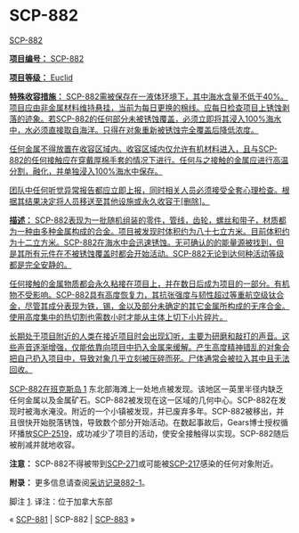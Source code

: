 # SCP-882
                        



<a shape='rect' href='/heritage-collection' />



SCP-882



**项目编号：** SCP-882

**项目等级：** Euclid

**特殊收容措施：** SCP-882需被保存在一液体环境下，其中海水含量不低于40%。项目应由非金属材料维持悬挂，当前为每日更换的棉线。应每日检查项目上锈蚀剥落的迹象。若SCP-882的任何部分未被锈蚀覆盖，必须立即将其浸入100%海水中，水必须直接取自海洋。只得在对象重新被锈蚀完全覆盖后降低浓度。

任何金属不得放置在收容区域内。收容区域内仅允许有机材料进入，且与SCP-882的任何接触应在穿戴厚棉手套的情况下进行。任何与之接触的金属应进行高温分割，融化，并单独浸入100%海水中保存。

团队中任何听觉异常报告都应立即上报，同时相关人员必须接受全套心理检查。根据其结果决定将人员移送至其他设施或永久收容于[删除]。

**描述：** SCP-882表现为一批随机组装的零件，管线，齿轮，螺丝和带子，材质都为一种由多种金属构成的合金。项目被发现时体积约为八十七立方米。目前体积约为十二立方米。SCP-882在海水中会迅速锈蚀。无可确认的的能量源被找到，但是其所有元件在不被锈蚀覆盖时都会开始活动。SCP-882无论到达何种活动等级都是完全安静的。

任何接触的金属物质都会永久粘接在项目上，并在数日后成为项目的一部分。有机物不受影响。SCP-882具有高度恢复力，其抗张强度与韧性超过等重航空级钛合金，尽管其成分表现为铁，锡，金以及部分未确定的其它金属所构成的无序合金。使用高度集中的热切割也需数小时才能从主体上切下小片碎片。

长期处于项目附近的人类在接近项目时会出现幻听，主要为研磨和敲打的声音。这些声音逐渐增强，仅能依靠向项目中扔入金属来缓解。产生高度精神错乱的对象会把自己扔入项目中，导致对象几乎立刻被压碎而死。尸体通常会被拉入其中且无法回收。

SCP-882在班克斯岛<sup class='footnoteref'>
 <a shape='rect' class='footnoteref' id='footnoteref-1' href='javascript:;' onclick='WIKIDOT.page.utils.scrollToReference(&apos;footnote-1&apos;)'>1</a>
</sup>东北部海滩上一处地点被发现。该地区一英里半径内缺乏任何金属以及金属矿石。SCP-882被发现在这一区域的几何中心。SCP-882在发现时被海水淹没。附近的一个小镇被发现，并已废弃多年。SCP-882被移出，并且很快开始脱落锈蚀，导致数个部分开始活动。在数起事故后，Gears博士授权循环播放[SCP-2519](/scp-2519)，成功减少了项目的活动，使安全接触得以实现。SCP-882随后被削减并就地收容。

**注意：** SCP-882不得被带到[SCP-271](/scp-271)或可能被[SCP-217](/scp-217)感染的任何对象附近。

**附录：** 更多信息请查阅[采访记录882-1](/interview-882-1)。


脚注
<a shape='rect' href='javascript:;' onclick='WIKIDOT.page.utils.scrollToReference(&apos;footnoteref-1&apos;)'>1</a>. 译注：位于加拿大东部



« [SCP-881](/scp-881) | SCP-882 | [SCP-883](/scp-883) »





                    